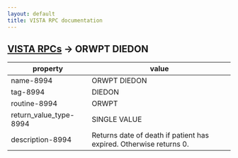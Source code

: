```yaml
---
layout: default
title: VISTA RPC documentation
---
```




## [VISTA RPCs](TableOfContent.md) &#8594; ORWPT DIEDON 

 property | value 
--- | --- 
 name-8994 | ORWPT DIEDON
 tag-8994 | DIEDON
 routine-8994 | ORWPT
 return_value_type-8994 | SINGLE VALUE
 description-8994 | Returns date of death if patient has expired.  Otherwise returns 0.